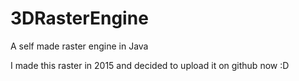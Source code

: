 # 3DRasterEngine
A self made raster engine in Java

I made this raster in 2015 and decided to upload it on github now :D

